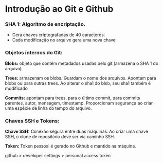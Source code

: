 # Introdução ao Git e Github

### SHA 1: Algoritmo de encriptação. 

- Gera chaves criptografadas de 40 caracteres.  
- Cada modificação no arquivo gera uma nova chave

### Objetos internos do Git:

**Blobs:** objeto que contém metadados usados pelo git (armazena o SHA 1 do arquivo)

**Trees:** armazenam os blobs. Guardam o nome dos arquivos. Apontam para blobs ou para outras trees. Ao alterar o sha1 do blob, seu sha1 também é modificado

**Commits:** apontam para trees, para o último commit, para commits parentes, autor, mensagem, timestamp. Proporcionam segurança ao criar uma espécie de linha do tempo do arquivo.

### Chaves SSH e Tokens:

**Chave SSH:** Conexão segura entre duas máquinas. Ao criar uma chave SSH, o clone de repositório deve ser via caminho SSH. 

**Token:** Token pessoal é gerado no Github e mantido na máquina. 

github > developer settings > personal access token



